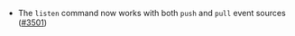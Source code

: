 - The `listen` command now works with both `push` and `pull` event sources
  ([\#3501](https://github.com/informalsystems/hermes/issues/3501))